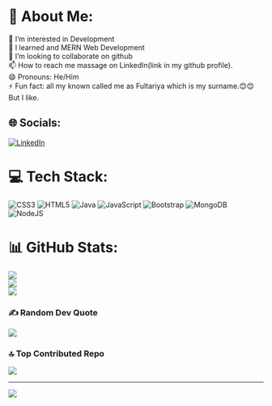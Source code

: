 # 💫 About Me:
👀 I’m interested in Development<br>🌱 I learned and MERN Web Development<br>💞️ I’m looking to collaborate on github<br>📫 How to reach me massage on LinkedIn(link in my github profile).<br>😄 Pronouns: He/Him<br>⚡ Fun fact: all my known called me as Fultariya which is my surname.😊😊 But I like.


## 🌐 Socials:
[![LinkedIn](https://www.linkedin.com/in/dhyey-fultariya-103822257/)](https://linkedin.com/in/DhyeyFultariya) 

# 💻 Tech Stack:
![CSS3](https://img.shields.io/badge/css3-%231572B6.svg?style=for-the-badge&logo=css3&logoColor=white) ![HTML5](https://img.shields.io/badge/html5-%23E34F26.svg?style=for-the-badge&logo=html5&logoColor=white) ![Java](https://img.shields.io/badge/java-%23ED8B00.svg?style=for-the-badge&logo=openjdk&logoColor=white) ![JavaScript](https://img.shields.io/badge/javascript-%23323330.svg?style=for-the-badge&logo=javascript&logoColor=%23F7DF1E) ![Bootstrap](https://img.shields.io/badge/bootstrap-%238511FA.svg?style=for-the-badge&logo=bootstrap&logoColor=white) ![MongoDB](https://img.shields.io/badge/MongoDB-%234ea94b.svg?style=for-the-badge&logo=mongodb&logoColor=white) ![NodeJS](https://img.shields.io/badge/node.js-6DA55F?style=for-the-badge&logo=node.js&logoColor=white)
# 📊 GitHub Stats:
![](https://github-readme-stats.vercel.app/api?username=DhyeyFultariya&theme=dark&hide_border=false&include_all_commits=false&count_private=false)<br/>
![](https://github-readme-streak-stats.herokuapp.com/?user=DhyeyFultariya&theme=dark&hide_border=false)<br/>
![](https://github-readme-stats.vercel.app/api/top-langs/?username=DhyeyFultariya&theme=dark&hide_border=false&include_all_commits=false&count_private=false&layout=compact)

### ✍️ Random Dev Quote
![](https://quotes-github-readme.vercel.app/api?type=horizontal&theme=radical)

### 🔝 Top Contributed Repo
![](https://github-contributor-stats.vercel.app/api?username=DhyeyFultariya&limit=5&theme=dark&combine_all_yearly_contributions=true)

---
[![](https://visitcount.itsvg.in/api?id=DhyeyFultariya&icon=0&color=0)](https://visitcount.itsvg.in)

<!-- Proudly created with GPRM ( https://gprm.itsvg.in ) -->

